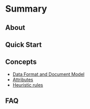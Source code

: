 # Summary

## About

## Quick Start

## Concepts

* [Data Format and Document Model](doc/data-and-document.md)
* [Attributes](doc/attributes.md)
* [Heuristic rules](doc/heuristics.md)

## FAQ
